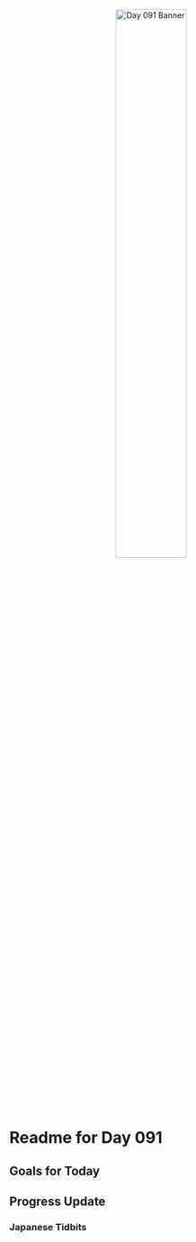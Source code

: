 <div align="center">
 <img src="../..Images/image_091.jpg" alt="Day 091 Banner" width="50%">
</div>

# Readme for Day 091

## Goals for Today

## Progress Update

### Japanese Tidbits

